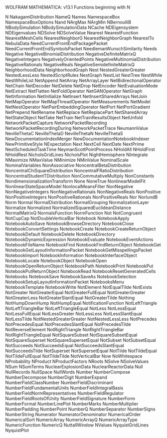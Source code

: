 
WOLFRAM MATHEMATICA: v13.1
Functions beginning with N

N
NakagamiDistribution
NameQ
Names
NamespaceBox
NamespaceBoxOptions
Nand
NArgMax
NArgMin
NBernoulliB
NBodySimulation
NBodySimulationData
NCache
NDEigensystem
NDEigenvalues
NDSolve
NDSolveValue
Nearest
NearestFunction
NearestMeshCells
NearestNeighborG
NearestNeighborGraph
NearestTo
NebulaData
NeedCurrentFrontEndPackagePacket
NeedCurrentFrontEndSymbolsPacket
NeedlemanWunschSimilarity
Needs
Negative
NegativeBinomialDistribution
NegativeDefiniteMatrixQ
NegativeIntegers
NegativelyOrientedPoints
NegativeMultinomialDistribution
NegativeRationals
NegativeReals
NegativeSemidefiniteMatrixQ
NeighborhoodData
NeighborhoodGraph
Nest
NestedGreaterGreater
NestedLessLess
NestedScriptRules
NestGraph
NestList
NestTree
NestWhile
NestWhileList
NetAppend
NetArray
NetArrayLayer
NetBidirectionalOperator
NetChain
NetDecoder
NetDelete
NetDrop
NetEncoder
NetEvaluationMode
NetExtract
NetFlatten
NetFoldOperator
NetGANOperator
NetGraph
NetInformation
NetInitialize
NetInsert
NetInsertSharedArrays
NetJoin
NetMapOperator
NetMapThreadOperator
NetMeasurements
NetModel
NetNestOperator
NetPairEmbeddingOperator
NetPort
NetPortGradient
NetPrepend
NetRename
NetReplace
NetReplacePart
NetSharedArray
NetStateObject
NetTake
NetTrain
NetTrainResultsObject
NetUnfold
NetworkPacketCapture
NetworkPacketRecording
NetworkPacketRecordingDuring
NetworkPacketTrace
NeumannValue
NevilleThetaC
NevilleThetaD
NevilleThetaN
NevilleThetaS
NewDocumentationIndexMerger
NewDocumentationNotebookIndexer
NewPrimitiveStyle
NExpectation
Next
NextCell
NextDate
NextPrime
NextScheduledTaskTime
NeymanScottPointProcess
NHoldAll
NHoldFirst
NHoldRest
NicholsGridLines
NicholsPlot
NightHemisphere
NIntegrate
NMaximize
NMaxValue
NMinimize
NMinValue
NominalScale
NominalVariables
NonAssociative
NoncentralBetaDistribution
NoncentralChiSquareDistribution
NoncentralFRatioDistribution
NoncentralStudentTDistribution
NonCommutativeMultiply
NonConstants
NondimensionalizationTransform
None
NoneTrue
NonlinearModelFit
NonlinearStateSpaceModel
NonlocalMeansFilter
NonNegative
NonNegativeIntegers
NonNegativeRationals
NonNegativeReals
NonPositive
NonPositiveIntegers
NonPositiveRationals
NonPositiveReals
Nor
NorlundB
Norm
Normal
NormalDistribution
NormalGrouping
NormalizationLayer
Normalize
Normalized
NormalizedSquaredEuclideanDistance
NormalMatrixQ
NormalsFunction
NormFunction
Not
NotCongruent
NotCupCap
NotDoubleVerticalBar
Notebook
NotebookApply
NotebookAutoSave
NotebookBrowseDirectory
NotebookClose
NotebookConvertSettings
NotebookCreate
NotebookCreateReturnObject
NotebookDefault
NotebookDelete
NotebookDirectory
NotebookDynamicExpression
NotebookEvaluate
NotebookEventActions
NotebookFileName
NotebookFind
NotebookFindReturnObject
NotebookGet
NotebookGetLayoutInformationPacket
NotebookGetMisspellingsPacket
NotebookImport
NotebookInformation
NotebookInterfaceObject
NotebookLocate
NotebookObject
NotebookOpen
NotebookOpenReturnObject
NotebookPath
NotebookPrint
NotebookPut
NotebookPutReturnObject
NotebookRead
NotebookResetGeneratedCells
Notebooks
NotebookSave
NotebookSaveAs
NotebookSelection
NotebookSetupLayoutInformationPacket
NotebooksMenu
NotebookTemplate
NotebookWrite
NotElement
NotEqualTilde
NotExists
NotGreater
NotGreaterEqual
NotGreaterFullEqual
NotGreaterGreater
NotGreaterLess
NotGreaterSlantEqual
NotGreaterTilde
Nothing
NotHumpDownHump
NotHumpEqual
NotificationFunction
NotLeftTriangle
NotLeftTriangleBar
NotLeftTriangleEqual
NotLess
NotLessEqual
NotLessFullEqual
NotLessGreater
NotLessLess
NotLessSlantEqual
NotLessTilde
NotNestedGreaterGreater
NotNestedLessLess
NotPrecedes
NotPrecedesEqual
NotPrecedesSlantEqual
NotPrecedesTilde
NotReverseElement
NotRightTriangle
NotRightTriangleBar
NotRightTriangleEqual
NotSquareSubset
NotSquareSubsetEqual
NotSquareSuperset
NotSquareSupersetEqual
NotSubset
NotSubsetEqual
NotSucceeds
NotSucceedsEqual
NotSucceedsSlantEqual
NotSucceedsTilde
NotSuperset
NotSupersetEqual
NotTilde
NotTildeEqual
NotTildeFullEqual
NotTildeTilde
NotVerticalBar
Now
NoWhitespace
NProbability
NProduct
NProductFactors
NRoots
NSolve
NSolveValues
NSum
NSumTerms
NuclearExplosionData
NuclearReactorData
Null
NullRecords
NullSpace
NullWords
Number
NumberCompose
NumberDecompose
NumberDigit
NumberExpand
NumberFieldClassNumber
NumberFieldDiscriminant
NumberFieldFundamentalUnits
NumberFieldIntegralBasis
NumberFieldNormRepresentatives
NumberFieldRegulator
NumberFieldRootsOfUnity
NumberFieldSignature
NumberForm
NumberFormat
NumberLinePlot
NumberMarks
NumberMultiplier
NumberPadding
NumberPoint
NumberQ
NumberSeparator
NumberSigns
NumberString
Numerator
NumeratorDenominator
NumericalOrder
NumericalSort
NumericArray
NumericArrayQ
NumericArrayType
NumericFunction
NumericQ
NuttallWindow
NValues
NyquistGridLines
NyquistPlot
